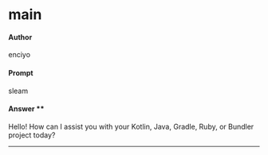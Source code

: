 # main

#### Author
enciyo
#### Prompt
sleam
#### Answer ** 
Hello! How can I assist you with your Kotlin, Java, Gradle, Ruby, or Bundler project today?

---


